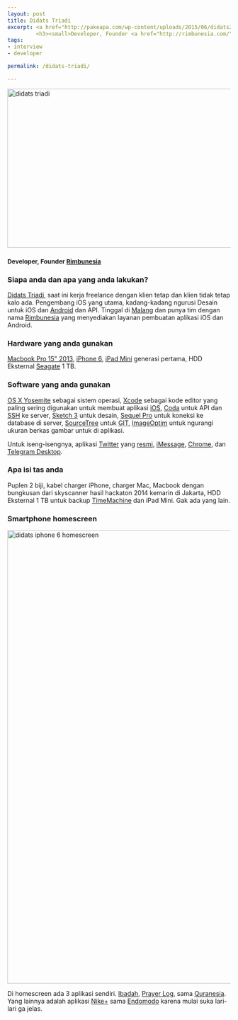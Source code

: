 ```yaml
---
layout: post
title: Didats Triadi
excerpt: <a href="http://pakeapa.com/wp-content/uploads/2015/06/didats2.png"><img class="alignnone size-full wp-image-55" src="http://pakeapa.com/wp-content/uploads/2015/06/didats2.png" alt="didats triadi" width="600" height="359" /></a>
         <h3><small>Developer, Founder <a href="http://rimbunesia.com/">Rimbunesia</a></small></h3>
tags:
- interview
- developer

permalink: /didats-triadi/

---
```


<a href="http://pakeapa.com/wp-content/uploads/2015/06/didats2.png"><img class="alignnone size-full wp-image-55" src="http://pakeapa.com/wp-content/uploads/2015/06/didats2.png" alt="didats triadi" width="600" height="359" /></a>
<h3><small>Developer, Founder <a href="http://rimbunesia.com/">Rimbunesia</a></small></h3>

<!--more-->

<h3>Siapa anda dan apa yang anda lakukan?</h3>
<a href="http://didatstriadi.com/">Didats Triadi</a>, saat ini kerja freelance dengan klien tetap dan klien tidak tetap kalo ada. Pengembang iOS yang utama, kadang-kadang ngurusi Desain untuk iOS dan <a href="https://www.android.com/">Android</a> dan API. Tinggal di <a href="http://id.wikipedia.org/wiki/Kota_Malang">Malang</a> dan punya tim dengan nama <a href="http://rimbunesia.com/">Rimbunesia</a> yang menyediakan layanan pembuatan aplikasi iOS dan Android.
<h3>Hardware yang anda gunakan</h3>
<a href="https://support.apple.com/kb/SP669?locale=en_US">Macbook Pro 15" 2013</a>, <a href="https://www.apple.com/iphone-6/">iPhone 6</a>, <a href="https://en.wikipedia.org/wiki/IPad_Mini_(1st_generation)">iPad Mini</a> generasi pertama, HDD Eksternal <a href="http://www.seagate.com/id/id/external-hard-drives/portable-hard-drives/standard/backup-plus/">Seagate</a> 1 TB.
<h3>Software yang anda gunakan</h3>
<a href="https://en.wikipedia.org/wiki/OS_X_Yosemite">OS X Yosemite</a> sebagai sistem operasi, <a href="https://developer.apple.com/xcode/">Xcode</a> sebagai kode editor yang paling sering digunakan untuk membuat aplikasi <a href="https://www.apple.com/ios/">iOS</a>, <a href="https://panic.com/coda/">Coda</a> untuk API dan <a href="https://en.wikipedia.org/wiki/Secure_Shell">SSH</a> ke server, <a href="http://bohemiancoding.com/sketch/">Sketch 3</a> untuk desain, <a href="http://www.sequelpro.com/">Sequel Pro</a> untuk koneksi ke database di server, <a href="https://www.sourcetreeapp.com/">SourceTree</a> untuk <abbr title="Git is a free and open source distributed version control system designed to handle everything from small to very large projects with speed and efficiency">GIT</abbr>, <a href="https://imageoptim.com/">ImageOptim</a> untuk ngurangi ukuran berkas gambar untuk di aplikasi.

Untuk iseng-isengnya, aplikasi <a href="https://twitter.com/didats">Twitter</a> yang <a href="https://itunes.apple.com/id/app/twitter/id409789998?mt=12">resmi</a>, <a href="https://www.apple.com/ios/messages/">iMessage</a>, <a href="http://www.google.com/chrome/">Chrome</a>, dan <a href="https://desktop.telegram.org">Telegram Desktop</a>.
<h3>Apa isi tas anda</h3>
Puplen 2 biji, kabel charger iPhone, charger Mac, Macbook dengan bungkusan dari skyscanner hasil hackaton 2014 kemarin di Jakarta, HDD Eksternal 1 TB untuk backup <a href="https://support.apple.com/en-us/HT201250">TimeMachine</a> dan iPad Mini. Gak ada yang lain.
<h3>Smartphone homescreen</h3>
<a href="http://pakeapa.com/wp-content/uploads/2015/06/photo_2015-06-15_20-11-05.jpg"><img src="http://pakeapa.com/wp-content/uploads/2015/06/photo_2015-06-15_20-11-05-575x1024.jpg" alt="didats iphone 6 homescreen" width="575" height="1024" class="alignnone size-large wp-image-47" /></a>

<p>Di homescreen ada 3 aplikasi sendiri. <a href="https://itunes.apple.com/us/app/ibadah/id540869353?mt=8">Ibadah</a>, <a href="https://itunes.apple.com/id/app/prayer-log-log-your-rawatib/id953933637?mt=8">Prayer Log</a>, sama <a href="https://itunes.apple.com/id/app/quranesia-quran-terjemahan/id866235794?mt=8">Quranesia</a>. Yang lainnya adalah aplikasi <a href="https://itunes.apple.com/us/app/nike+-running/id387771637?mt=8">Nike+</a> sama <a href="https://itunes.apple.com/us/app/running-walking-endomondo/id333210180?mt=8">Endomodo</a> karena mulai suka lari-lari ga jelas.</p>
